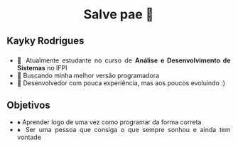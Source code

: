 <h1 align="center">Salve pae 👋</h1>

###

## Kayky Rodrigues 

###

<div align="justify">

- 📌 Atualmente estudante no curso de **Análise e Desenvolvimento de Sistemas** no IFPI  
- 📌 Buscando minha melhor versão programadora
- 📌 Desenvolvedor com pouca experiência, mas aos poucos evoluindo :)

###

## Objetivos

<div align="justify">

- ♦️ Aprender logo de uma vez como programar da forma correta
- ♦️ Ser uma pessoa que consiga o que sempre sonhou e ainda tem vontade

</div>
